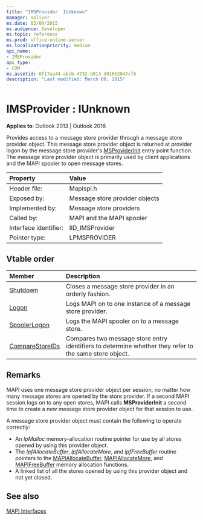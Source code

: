 ```yaml
---
title: "IMSProvider  IUnknown" 
manager: soliver
ms.date: 03/09/2015
ms.audience: Developer
ms.topic: reference
ms.prod: office-online-server
ms.localizationpriority: medium
api_name:
- IMSProvider
api_type:
- COM
ms.assetid: 0f17aa44-abcb-4732-b013-d91652847cf6
description: "Last modified: March 09, 2015"
---
```


# IMSProvider : IUnknown

**Applies to**: Outlook 2013 | Outlook 2016
  
Provides access to a message store provider through a message store provider object. This message store provider object is returned at provider logon by the message store provider's [MSProviderInit](msproviderinit.md) entry point function. The message store provider object is primarily used by client applications and the MAPI spooler to open message stores.
  
|Property|Value|
|:-----|:-----|
|Header file:  <br/> |Mapispi.h  <br/> |
|Exposed by:  <br/> |Message store provider objects  <br/> |
|Implemented by:  <br/> |Message store providers  <br/> |
|Called by:  <br/> |MAPI and the MAPI spooler  <br/> |
|Interface identifier:  <br/> |IID_IMSProvider  <br/> |
|Pointer type:  <br/> |LPMSPROVIDER  <br/> |

## Vtable order

|Member|Description|
|:-----|:-----|
|[Shutdown](imsprovider-shutdown.md) <br/> |Closes a message store provider in an orderly fashion. |
|[Logon](imsprovider-logon.md) <br/> |Logs MAPI on to one instance of a message store provider. |
|[SpoolerLogon](imsprovider-spoolerlogon.md) <br/> |Logs the MAPI spooler on to a message store. |
|[CompareStoreIDs](imsprovider-comparestoreids.md) <br/> |Compares two message store entry identifiers to determine whether they refer to the same store object. |

## Remarks

MAPI uses one message store provider object per session, no matter how many message stores are opened by the store provider. If a second MAPI session logs on to any open stores, MAPI calls **MSProviderInit** a second time to create a new message store provider object for that session to use.
  
A message store provider object must contain the following to operate correctly:
  
- An _lpMalloc_ memory-allocation routine pointer for use by all stores opened by using this provider object.
- The _lpfAllocateBuffer_, _lpfAllocateMore_, and _lpfFreeBuffer_ routine pointers to the [MAPIAllocateBuffer](mapiallocatebuffer.md), [MAPIAllocateMore](mapiallocatemore.md), and [MAPIFreeBuffer](mapifreebuffer.md) memory allocation functions.
- A linked list of all the stores opened by using this provider object and not yet closed.

## See also

[MAPI Interfaces](mapi-interfaces.md)
